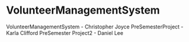 # VolunteerManagementSystem
VolunteerManagementSystem - Christopher Joyce
PreSemesterProject - Karla Clifford
PreSemester Project2 - Daniel Lee
